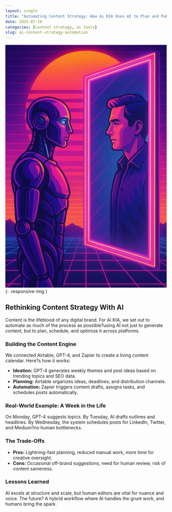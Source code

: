 ```yaml
---
layout: single
title: "Automating Content Strategy: How Ai KIA Uses AI to Plan and Publish"
date: 2025-07-19
categories: [content strategy, ai tools]
slug: ai-content-strategy-automation
---
```


![AI at work](/assets/blogs/ai-content-strategy-automation-1.jpg){: .responsive-img }

## Rethinking Content Strategy With AI

Content is the lifeblood of any digital brand. For Ai KIA, we set out to automate as much of the process as possible?using AI not just to generate content, but to plan, schedule, and optimize it across platforms.

### Building the Content Engine

We connected Airtable, GPT-4, and Zapier to create a living content calendar. Here?s how it works:

- **Ideation:** GPT-4 generates weekly themes and post ideas based on trending topics and SEO data.
- **Planning:** Airtable organizes ideas, deadlines, and distribution channels.
- **Automation:** Zapier triggers content drafts, assigns tasks, and schedules posts automatically.

### Real-World Example: A Week in the Life

On Monday, GPT-4 suggests topics. By Tuesday, AI drafts outlines and headlines. By Wednesday, the system schedules posts for LinkedIn, Twitter, and Medium?no human bottlenecks.

### The Trade-Offs

- **Pros:** Lightning-fast planning, reduced manual work, more time for creative oversight.
- **Cons:** Occasional off-brand suggestions, need for human review, risk of content sameness.

### Lessons Learned

AI excels at structure and scale, but human editors are vital for nuance and voice. The future? A hybrid workflow where AI handles the grunt work, and humans bring the spark.
